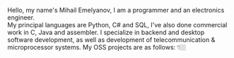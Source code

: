 Hello, my name's Mihail Emelyanov, I am a programmer and an electronics engineer.  
My principal languages are Python, C# and SQL, I've also done commercial work in C, Java and assembler. I specialize in backend and desktop software development, as well as development of telecommunication & microprocessor systems.
My OSS projects are as follows: 👇🏼
